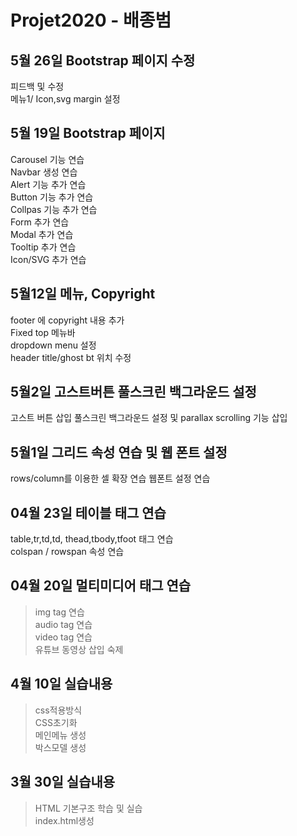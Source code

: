 # Projet2020 - 배종범
## 5월 26일 Bootstrap 페이지  수정
피드백 및 수정<br>
메뉴1/ Icon,svg margin 설정<br>

## 5월 19일 Bootstrap 페이지
Carousel 기능 연습<br>
Navbar 생성 연습<br>
Alert 기능 추가 연습<br>
Button 기능 추가 연습<br>
Collpas 기능 추가 연습<br>
Form 추가 연습<br>
Modal 추가 연습<br>
Tooltip 추가 연습<br>
Icon/SVG 추가 연습<br>
## 5월12일 메뉴, Copyright
footer 에 copyright 내용 추가 <br>
Fixed top 메뉴바 <br>
dropdown menu 설정 <br>
header title/ghost bt 위치 수정 <br>

## 5월2일 고스트버튼 풀스크린 백그라운드 설정
고스트 버튼 삽입
풀스크린 백그라운드 설정 및 parallax scrolling 기능 삽입
## 5월1일 그리드 속성 연습 및 웹 폰트 설정
rows/column를 이용한 셀 확장 연습
웹폰트 설정 연습


## 04월 23일 테이블 태그 연습
table,tr,td,td, thead,tbody,tfoot 태그 연습<br>
colspan / rowspan 속성 연습<br>
## 04월 20일 멀티미디어 태그 연습
>img tag 연습<br>
audio tag 연습<br>
video tag 연습<br>
유튜브 동영상 삽입 숙제<br>
## 4월 10일 실습내용
> css적용방식<br>
CSS초기화<br>
메인메뉴 생성<br>
박스모델 생성
## 3월 30일 실습내용
> HTML 기본구조 학습 및 실습<br>
index.html생성


